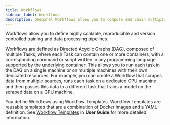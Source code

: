 ```yaml
---
title: Workflows
sidebar_label: Workflows
description: Onepanel Workflows allow you to compose and chain multiple tasks or tools in a reproducible, scalable manner
---
```


Workflows allow you to define highly scalable, reproducible and version controlled training and data processing pipelines.

Workflows are defined as Directed Acyclic Graphs (DAG), composed of multiple Tasks, where each Task can contain one or more containers, with a corresponding command or script written in any programming language supported by the underlying container. This allows you to run each task in the DAG on a single machine or on multiple machines with their own dedicated resources. For example, you can create a Workflow that scrapes data from multiple sources, runs each task on a dedicated CPU machine and then passes this data to a different task that trains a model on the scraped data on a GPU machine.

You define Workflows using Workflow Templates. Workflow Templates are reusable templates that are a combination of Docker images and a YAML definition. See [Workflow Templates](/docs/reference/workflows/templates) in **User Guide** for more detailed information.